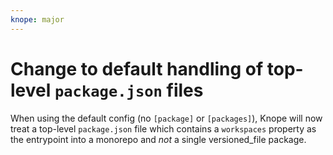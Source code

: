 ```yaml
---
knope: major
---
```


# Change to default handling of top-level `package.json` files

When using the default config (no `[package]` or `[packages]`), Knope will now treat a top-level `package.json` file
which contains a `workspaces` property as the entrypoint into a monorepo and _not_ a single versioned_file package.
